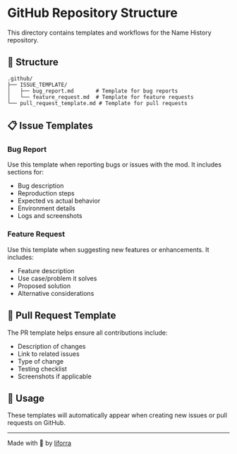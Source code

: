 # GitHub Repository Structure

This directory contains templates and workflows for the Name History repository.

## 📁 Structure

```
.github/
├── ISSUE_TEMPLATE/
│   ├── bug_report.md       # Template for bug reports
│   └── feature_request.md  # Template for feature requests
└── pull_request_template.md # Template for pull requests
```

## 📋 Issue Templates

### Bug Report
Use this template when reporting bugs or issues with the mod. It includes sections for:
- Bug description
- Reproduction steps
- Expected vs actual behavior
- Environment details
- Logs and screenshots

### Feature Request
Use this template when suggesting new features or enhancements. It includes:
- Feature description
- Use case/problem it solves
- Proposed solution
- Alternative considerations

## 🔄 Pull Request Template

The PR template helps ensure all contributions include:
- Description of changes
- Link to related issues
- Type of change
- Testing checklist
- Screenshots if applicable

## 🎯 Usage

These templates will automatically appear when creating new issues or pull requests on GitHub.

---

Made with 💜 by [liforra](https://github.com/liforra)
